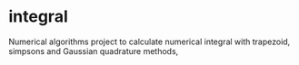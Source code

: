 # integral
Numerical algorithms project to calculate numerical integral with trapezoid, simpsons and Gaussian quadrature methods,
